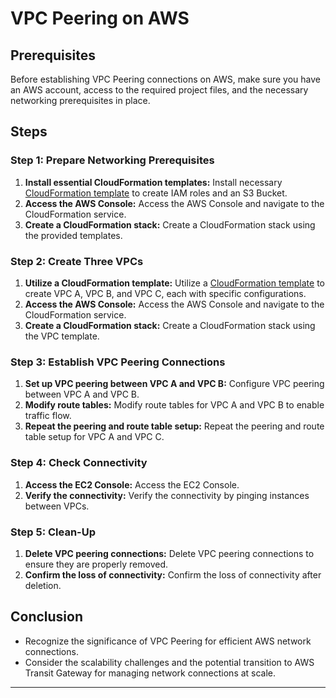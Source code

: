 # VPC Peering on AWS


## Prerequisites

Before establishing VPC Peering connections on AWS, make sure you have an AWS account, access to the required project files, and the necessary networking prerequisites in place.

## Steps

### Step 1: Prepare Networking Prerequisites

1. **Install essential CloudFormation templates:** Install necessary [CloudFormation template](pre-requisites.yaml) to create IAM roles and an S3 Bucket.
2. **Access the AWS Console:** Access the AWS Console and navigate to the CloudFormation service.
3. **Create a CloudFormation stack:** Create a CloudFormation stack using the provided templates.

### Step 2: Create Three VPCs

1. **Utilize a CloudFormation template:** Utilize a [CloudFormation template](create_VPC.yaml) to create VPC A, VPC B, and VPC C, each with specific configurations.
2. **Access the AWS Console:** Access the AWS Console and navigate to the CloudFormation service.
3. **Create a CloudFormation stack:** Create a CloudFormation stack using the VPC template.

### Step 3: Establish VPC Peering Connections

1. **Set up VPC peering between VPC A and VPC B:** Configure VPC peering between VPC A and VPC B.
2. **Modify route tables:** Modify route tables for VPC A and VPC B to enable traffic flow.
3. **Repeat the peering and route table setup:** Repeat the peering and route table setup for VPC A and VPC C.

### Step 4: Check Connectivity

1. **Access the EC2 Console:** Access the EC2 Console.
2. **Verify the connectivity:** Verify the connectivity by pinging instances between VPCs.

### Step 5: Clean-Up

1. **Delete VPC peering connections:** Delete VPC peering connections to ensure they are properly removed.
2. **Confirm the loss of connectivity:** Confirm the loss of connectivity after deletion.

## Conclusion

- Recognize the significance of VPC Peering for efficient AWS network connections.
- Consider the scalability challenges and the potential transition to AWS Transit Gateway for managing network connections at scale.

---

